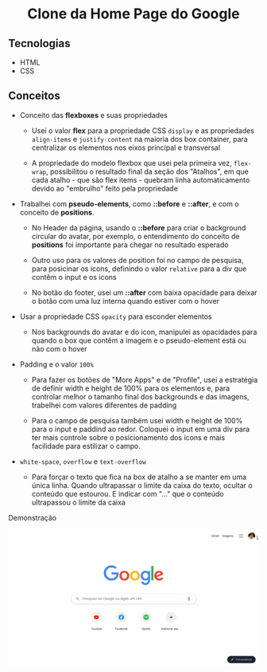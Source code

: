 <h1 align="center">Clone da Home Page do Google</h1>

## Tecnologias

- HTML
- CSS

## Conceitos

- Conceito das **flexboxes** e suas propriedades

  - Usei o valor **flex** para a propriedade CSS `display` e as propriedades `align-items` e `justify-content` na maioria dos box container, para centralizar os elementos nos eixos principal e transversal

  - A propriedade do modelo flexbox que usei pela primeira vez, `flex-wrap`, possibilitou o resultado final da seção dos "Atalhos", em que cada atalho - que são flex items - quebram linha automaticamento devido ao "embrulho" feito pela propriedade

- Trabalhei com **pseudo-elements**, como **::before** e **::after**, e com o conceito de **positions**.

  - No Header da página, usando o **::before** para criar o background circular do avatar, por exemplo, o entendimento do conceito de **positions** foi importante para chegar no resultado esperado

  - Outro uso para os valores de position foi no campo de pesquisa, para posicinar os icons, definindo o valor `relative` para a div que contêm o input e os icons 

  - No botão do footer, usei um **::after** com baixa opacidade para deixar o botão com uma luz interna quando estiver com o hover

- Usar a propriedade CSS `opacity` para esconder elementos 
  
  - Nos backgrounds do avatar e do icon, manipulei as opacidades para quando o box que contêm a imagem e o pseudo-element está ou não com o hover

- Padding e o valor `100%`

  - Para fazer os botões de "More Apps" e de "Profile", usei a estratégia de definir width e height de 100% para os elementos e, para controlar melhor o tamanho final dos backgrounds e das imagens, trabelhei com valores diferentes de padding 

  - Para o campo de pesquisa também usei width e height de 100% para o input e paddind ao redor. Coloquei o input em uma div para ter mais controle sobre o posicionamento dos icons e mais facilidade para estilizar o campo.

- `white-space`, `overflow` e `text-overflow`

  - Para forçar o texto que fica na box de atalho a se manter em uma única linha. Quando ultrapassar o limite da caixa do texto, ocultar o conteúdo que estourou. E indicar com "..." que o conteúdo ultrapassou o limite da caixa

Demonstração

<p align="center"> <img src="assets/demo.gif" alt="Demo"> </p>